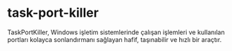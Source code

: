 # task-port-killer
TaskPortKiller, Windows işletim sistemlerinde çalışan işlemleri ve kullanılan portları kolayca sonlandırmanı sağlayan hafif, taşınabilir ve hızlı bir araçtır.
